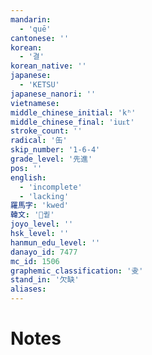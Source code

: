 ```yaml
---
mandarin:
  - 'quē'
cantonese: ''
korean:
  - '결'
korean_native: ''
japanese:
  - 'KETSU'
japanese_nanori: ''
vietnamese:
middle_chinese_initial: 'kʰ'
middle_chinese_final: 'iuᴇt'
stroke_count: ''
radical: '缶'
skip_number: '1-6-4'
grade_level: '先進'
pos: ''
english:
  - 'incomplete'
  - 'lacking'
羅馬字: 'kwed'
韓文: '퀃'
joyo_level: ''
hsk_level: ''
hanmun_edu_level: ''
danayo_id: 7477
mc_id: 1506
graphemic_classification: '叏'
stand_in: '欠缺'
aliases:
---
```


# Notes
